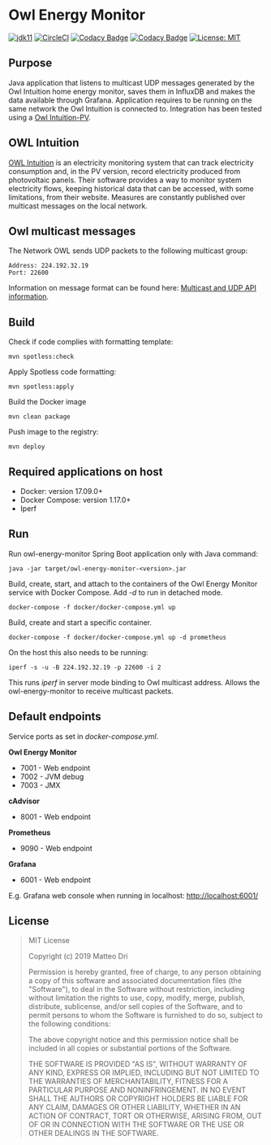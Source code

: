 # Owl Energy Monitor

[![jdk11](https://img.shields.io/badge/java-11-blue.svg)](http://jdk.java.net/11)
[![CircleCI](https://circleci.com/gh/matteodri/owl-energy-monitor.svg?style=svg&circle-token=9009dea82ca7bb9943613a638e673ce172917f8c)](https://circleci.com/gh/matteodri/owl-energy-monitor)
[![Codacy Badge](https://api.codacy.com/project/badge/Grade/858e6fe4bd41487fb8dcfef3450dfc6c)](https://www.codacy.com?utm_source=github.com&amp;utm_medium=referral&amp;utm_content=matteodri/owl-energy-monitor&amp;utm_campaign=Badge_Grade)
[![Codacy Badge](https://api.codacy.com/project/badge/Coverage/858e6fe4bd41487fb8dcfef3450dfc6c)](https://www.codacy.com?utm_source=github.com&utm_medium=referral&utm_content=matteodri/owl-energy-monitor&utm_campaign=Badge_Coverage)
[![License: MIT](https://img.shields.io/badge/License-MIT-yellow.svg)](https://opensource.org/licenses/MIT)

## Purpose
Java application that listens to multicast UDP messages generated by the Owl Intuition home energy monitor, saves them in InfluxDB and makes the data available through Grafana.
Application requires to be running on the same network the Owl Intuition is connected to.
Integration has been tested using a [Owl Intuition-PV](http://www.theowl.com/index.php/energy-monitors/solar-pv-monitoring/intuition-pv/).

## OWL Intuition
[OWL Intuition](http://www.theowl.com/index.php/owl-intuition/) is an electricity monitoring system that can track electricity consumption and, in the PV version, record electricity produced from photovoltaic panels. Their software provides a way to monitor system electricity flows, keeping historical data that can be accessed, with some limitations, from their website. Measures are constantly published over multicast messages on the local network.

## Owl multicast messages
The	Network	OWL	sends	UDP	packets	to the	following	multicast	group:

    Address: 224.192.32.19
    Port: 22600

Information on message format can be found here: [Multicast and UDP API information](https://theowl.zendesk.com/hc/en-gb/articles/201284603-Multicast-UDP-API-Information).

## Build
Check if code complies with formatting template:

`mvn spotless:check`

Apply Spotless code formatting:

`mvn spotless:apply`

Build the Docker image

`mvn clean package`

Push image to the registry:

`mvn deploy`

## Required applications on host
* Docker: version 17.09.0+
* Docker Compose: version 1.17.0+
* Iperf

## Run
Run owl-energy-monitor Spring Boot application only with Java command:

`java -jar target/owl-energy-monitor-<version>.jar`

Build, create, start, and attach to the containers of the Owl Energy Monitor service with Docker Compose. Add _-d_ to run in detached mode.

`docker-compose -f docker/docker-compose.yml up`

Build, create and start a specific container.

`docker-compose -f docker/docker-compose.yml up -d prometheus`

On the host this also needs to be running:

`iperf -s -u -B 224.192.32.19 -p 22600 -i 2`

This runs _iperf_ in server mode binding to Owl multicast address. Allows the owl-energy-monitor to receive multicast packets.

## Default endpoints
Service ports as set in _docker-compose.yml_.

**Owl Energy Monitor**

* 7001 - Web endpoint
* 7002 - JVM debug
* 7003 - JMX

**cAdvisor**

* 8001 - Web endpoint

**Prometheus**

* 9090 - Web endpoint

**Grafana**

* 6001 - Web endpoint

E.g. Grafana web console when running in localhost: <http://localhost:6001/>

## License

>MIT License
>
>Copyright (c) 2019 Matteo Dri
>
>Permission is hereby granted, free of charge, to any person obtaining a copy
>of this software and associated documentation files (the "Software"), to deal
>in the Software without restriction, including without limitation the rights
>to use, copy, modify, merge, publish, distribute, sublicense, and/or sell
>copies of the Software, and to permit persons to whom the Software is
>furnished to do so, subject to the following conditions:
>
>The above copyright notice and this permission notice shall be included in all
>copies or substantial portions of the Software.
>
>THE SOFTWARE IS PROVIDED "AS IS", WITHOUT WARRANTY OF ANY KIND, EXPRESS OR
>IMPLIED, INCLUDING BUT NOT LIMITED TO THE WARRANTIES OF MERCHANTABILITY,
>FITNESS FOR A PARTICULAR PURPOSE AND NONINFRINGEMENT. IN NO EVENT SHALL THE
>AUTHORS OR COPYRIGHT HOLDERS BE LIABLE FOR ANY CLAIM, DAMAGES OR OTHER
>LIABILITY, WHETHER IN AN ACTION OF CONTRACT, TORT OR OTHERWISE, ARISING FROM,
>OUT OF OR IN CONNECTION WITH THE SOFTWARE OR THE USE OR OTHER DEALINGS IN THE
>SOFTWARE.
